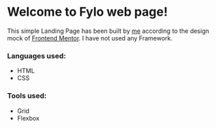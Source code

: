 # Welcome to Fylo web page!

This simple Landing Page has been built by [me](https://github.com/alishertoshmurodov) according to the design mock of [Frontend Mentor](https://www.frontendmentor.io/). I have not used any Framework.

### Languages used:

- HTML
- CSS

### Tools used:

- Grid
- Flexbox 
